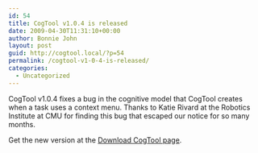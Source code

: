 ```yaml
---
id: 54
title: CogTool v1.0.4 is released
date: 2009-04-30T11:31:10+00:00
author: Bonnie John
layout: post
guid: http://cogtool.local/?p=54
permalink: /cogtool-v1-0-4-is-released/
categories:
  - Uncategorized
---
```

CogTool v1.0.4 fixes a bug in the cognitive model that CogTool creates when a task uses a context menu. Thanks to Katie Rivard at the Robotics Institute at CMU for finding this bug that escaped our notice for so many months.

Get the new version at the&nbsp;[Download CogTool page](http://web.archive.org/web/20100822015049/http://cogtool.hcii.cs.cmu.edu/use-today/download-cogtool).